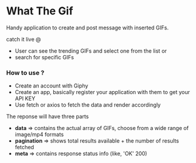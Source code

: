 # What The Gif

Handy application to create and post message with inserted GIFs.

catch it live @

- User can see the trending GIFs and select one from the list or 
- search for specific GIFs

### How to use ?
- Create an account with Giphy
- Create an app, basically register your application with them to get your API KEY
- Use fetch or axios to fetch the data and render accordingly
 
The reponse will have three parts
 - **data** => contains the actual array of GIFs, choose from a wide range of image/mp4 formats
 - **pagination** => shows total results available + the number of results fetched
 - **meta** => contains response status info (like, 'OK' 200) 
